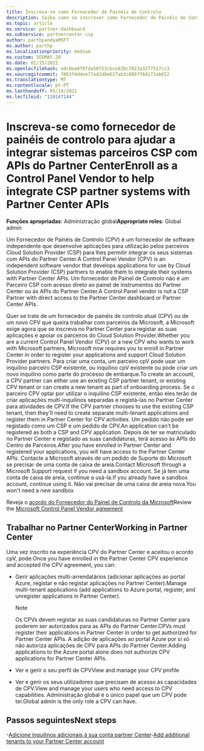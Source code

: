 ```yaml
---
title: Inscreva-se como Fornecedor de Painéis de Controlo
description: Saiba como se inscrever como Fornecedor de Painéis de Controlo (CPV) no Partner Center para que possa integrar melhor os sistemas parceiros CSP com APIs do Partner Center.
ms.topic: article
ms.service: partner-dashboard
ms.subservice: partnercenter-csp
author: parthpandyaMSFT
ms.author: parthp
ms.localizationpriority: medium
ms.custom: SEOMAY.20
ms.date: 01/15/2021
ms.openlocfilehash: edc0ea8f0fda58f23cbce82bc7023a3277517cc3
ms.sourcegitcommit: 7063fdddee77ad2d8e627ab3c806f76d173ab652
ms.translationtype: MT
ms.contentlocale: pt-PT
ms.lasthandoff: 05/19/2021
ms.locfileid: "110147144"
---
```

# <a name="enroll-as-a-control-panel-vendor-to-help-integrate-csp-partner-systems-with-partner-center-apis"></a><span data-ttu-id="80eef-103">Inscreva-se como fornecedor de painéis de controlo para ajudar a integrar sistemas parceiros CSP com APIs do Partner Center</span><span class="sxs-lookup"><span data-stu-id="80eef-103">Enroll as a Control Panel Vendor to help integrate CSP partner systems with Partner Center APIs</span></span>


<span data-ttu-id="80eef-104">**Funções apropriadas**: Administração global</span><span class="sxs-lookup"><span data-stu-id="80eef-104">**Appropriate roles**: Global admin</span></span>

<span data-ttu-id="80eef-105">Um Fornecedor de Painéis de Controlo (CPV) é um fornecedor de software independente que desenvolve aplicações para utilização pelos parceiros Cloud Solution Provider (CSP) para lhes permitir integrar os seus sistemas com APIs do Partner Center.</span><span class="sxs-lookup"><span data-stu-id="80eef-105">A Control Panel Vendor (CPV) is an independent software vendor that develops applications for use by Cloud Solution Provider (CSP) partners to enable them to integrate their systems with Partner Center APIs.</span></span> <span data-ttu-id="80eef-106">Um fornecedor de Painel de Controlo não é um Parceiro CSP com acesso direto ao painel de instrumentos do Partner Center ou às APIs do Partner Center.</span><span class="sxs-lookup"><span data-stu-id="80eef-106">A Control Panel vendor is not a CSP Partner with direct access to the Partner Center dashboard or Partner Center APIs.</span></span>

<span data-ttu-id="80eef-107">Quer se trate de um fornecedor de painéis de controlo atual (CPV) ou de um novo CPV que queira trabalhar com parceiros da Microsoft, a Microsoft exige agora que se inscreva no Partner Center para registar as suas aplicações e apoiar os parceiros do Cloud Solution Provider.</span><span class="sxs-lookup"><span data-stu-id="80eef-107">Whether you are a current Control Panel Vendor (CPV) or a new CPV who wants to work with Microsoft partners, Microsoft now requires you to enroll in Partner Center in order to register your applications and support Cloud Solution Provider partners.</span></span> <span data-ttu-id="80eef-108">Para criar uma conta, um parceiro cpV pode usar um inquilino parceiro CSP existente, ou inquilino cpV existente ou pode criar um novo inquilino como parte do processo de embarque.</span><span class="sxs-lookup"><span data-stu-id="80eef-108">To create an account, a CPV partner can either use an existing CSP partner tenant, or existing CPV tenant or can create a new tenant as part of onboarding process.</span></span> <span data-ttu-id="80eef-109">Se o parceiro CPV optar por utilizar o inquilino CSP existente, então eles terão de criar aplicações multi-inquilinos separadas e registá-las no Partner Center para atividades de CPV.</span><span class="sxs-lookup"><span data-stu-id="80eef-109">If the CPV partner chooses to use the existing CSP tenant, then they'll need to create separate multi-tenant applications and register them in Partner Center for CPV activities.</span></span> <span data-ttu-id="80eef-110">Um pedido não pode ser registado como um CSP e um pedido de CPV.</span><span class="sxs-lookup"><span data-stu-id="80eef-110">An application can't be registered as both a CSP and CPV application.</span></span> <span data-ttu-id="80eef-111">Depois de ter se matriculado no Partner Center e registado as suas candidaturas, terá acesso às APIs do Centro de Parceiros.</span><span class="sxs-lookup"><span data-stu-id="80eef-111">After you have enrolled in Partner Center and registered your applications, you will have access to the Partner Center APIs.</span></span>  <span data-ttu-id="80eef-112">Contacte a Microsoft através de um pedido de Suporte do Microsoft se precisar de uma conta de caixa de areia.</span><span class="sxs-lookup"><span data-stu-id="80eef-112">Contact Microsoft through a Microsoft Support request if you need a sandbox account.</span></span> <span data-ttu-id="80eef-113">Se já tem uma conta de caixa de areia, continue a usá-la.</span><span class="sxs-lookup"><span data-stu-id="80eef-113">If you already have a sandbox account, continue using it.</span></span> <span data-ttu-id="80eef-114">Não vai precisar de uma caixa de areia nova.</span><span class="sxs-lookup"><span data-stu-id="80eef-114">You won't need a new sandbox</span></span>

<span data-ttu-id="80eef-115">Reveja o [acordo do Fornecedor do Painel de Controlo da Microsoft](https://go.microsoft.com/fwlink/?linkid=2055198)</span><span class="sxs-lookup"><span data-stu-id="80eef-115">Review the [Microsoft Control Panel Vendor agreement](https://go.microsoft.com/fwlink/?linkid=2055198)</span></span>


## <a name="working-in-partner-center"></a><span data-ttu-id="80eef-116">Trabalhar no Partner Center</span><span class="sxs-lookup"><span data-stu-id="80eef-116">Working in Partner Center</span></span>

<span data-ttu-id="80eef-117">Uma vez inscrito na experiência CPV do Partner Center e aceitou o acordo cpV, pode:</span><span class="sxs-lookup"><span data-stu-id="80eef-117">Once you have enrolled in the Partner Center CPV experience and accepted the CPV agreement, you can:</span></span>

- <span data-ttu-id="80eef-118">Gerir aplicações multi-arrendatários (adicionar aplicações ao portal Azure, registar e não registar aplicações no Partner Center).</span><span class="sxs-lookup"><span data-stu-id="80eef-118">Manage multi-tenant applications (add applications to Azure portal, register, and unregister applications in Partner Center).</span></span>

    >[!Note] 
    ><span data-ttu-id="80eef-119">Os CPVs devem registar as suas candidaturas no Partner Center para poderem ser autorizados para as APIs do Partner Center.</span><span class="sxs-lookup"><span data-stu-id="80eef-119">CPVs must register their applications in Partner Center in order to get authorized for Partner Center APIs.</span></span> <span data-ttu-id="80eef-120">A adição de aplicações ao portal Azure por si só não autoriza aplicações de CPV para APIs do Partner Center.</span><span class="sxs-lookup"><span data-stu-id="80eef-120">Adding applications to the Azure portal alone does not authorize CPV applications for Partner Center APIs.</span></span> 

- <span data-ttu-id="80eef-121">Ver e gerir o seu perfil de CPV</span><span class="sxs-lookup"><span data-stu-id="80eef-121">View and manage your CPV profile</span></span> 

- <span data-ttu-id="80eef-122">Ver e gerir os seus utilizadores que precisam de acesso às capacidades de CPV.</span><span class="sxs-lookup"><span data-stu-id="80eef-122">View and manage your users who need access to CPV capabilities.</span></span> <span data-ttu-id="80eef-123">Administração global é o único papel que um CPV pode ter.</span><span class="sxs-lookup"><span data-stu-id="80eef-123">Global admin is the only role a CPV can have.</span></span>

## <a name="next-steps"></a><span data-ttu-id="80eef-124">Passos seguintes</span><span class="sxs-lookup"><span data-stu-id="80eef-124">Next steps</span></span>

<span data-ttu-id="80eef-125">-[Adicione inquilinos adicionais à sua conta partner Center](multi-tenant-account.md)</span><span class="sxs-lookup"><span data-stu-id="80eef-125">-[Add additional tenants to your Partner Center account](multi-tenant-account.md)</span></span>